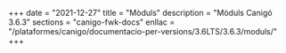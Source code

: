 +++
date        = "2021-12-27"
title       = "Mòduls"
description = "Mòduls Canigó 3.6.3"
sections    = "canigo-fwk-docs"
enllac		= "/plataformes/canigo/documentacio-per-versions/3.6LTS/3.6.3/moduls/"
+++